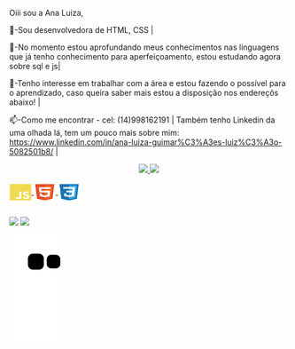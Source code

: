 Oiii sou a Ana Luiza,

👀-Sou desenvolvedora de HTML, CSS |

🌱-No momento estou aprofundando meus conhecimentos nas linguagens que já tenho conhecimento para aperfeiçoamento, estou estudando agora sobre sql e js|

💞️-Tenho interesse em trabalhar com a área e estou fazendo o possível para o aprendizado, caso queira saber mais estou a disposição nos endereçõs abaixo! |

📫-Como me encontrar - cel: (14)998162191 |
Também tenho Linkedin da uma olhada lá, tem um pouco mais sobre mim: https://www.linkedin.com/in/ana-luiza-guimar%C3%A3es-luiz%C3%A3o-5082501b8/ |

<div align="center">
  <a href="https://github.com/analuiza2102">
  <img height="180em" src="https://github-readme-stats.vercel.app/api?username=analuiza2102&show_icons=true&theme=cobalt&include_all_commits=false&count_private=true"/>
  <img height="180em" src="https://github-readme-stats.vercel.app/api/top-langs/?username=analuiza2102&layout=compact&langs_count=7&theme=cobalt"/>
</div>

<div style="display: inline_block"><br>
  <img align="center" alt="Ana-Js" height="30" width="40" src="https://raw.githubusercontent.com/devicons/devicon/master/icons/javascript/javascript-plain.svg">
  <img align="center" alt="Ana-HTML" height="30" width="40" src="https://raw.githubusercontent.com/devicons/devicon/master/icons/html5/html5-original.svg">
  <img align="center" alt="Ana-CSS" height="30" width="40" src="https://raw.githubusercontent.com/devicons/devicon/master/icons/css3/css3-original.svg">
</div>

##

<div> 
  <a href = "mailto:contatoaninhaguiiimaraes2102@gmail.com"><img src="https://img.shields.io/badge/-Gmail-%23333?style=for-the-badge&logo=gmail&logoColor=white" target="_blank"></a>
  <a href="https://www.linkedin.com/in/ana-luiza-guimar%C3%A3es-luiz%C3%A3o-5082501b8/" target="_blank"><img src="https://img.shields.io/badge/-LinkedIn-%230077B5?style=for-the-badge&logo=linkedin&logoColor=white" target="_blank"></a> 
  </div>
  
  ![Snake animation](https://github.com/analuiza2102/analuiza2102/blob/output/github-contribution-grid-snake.svg)
  
